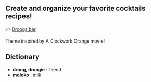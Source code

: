 ## Create and organize your favorite cocktails recipes!
👉 [Droogs bar]("https://droogs-bar.herokuapp.com/cocktails")

Theme inspired by A Clockwork Orange movie!

## Dictionary



* **droog, droogie** : friend
* **moloko** : milk
